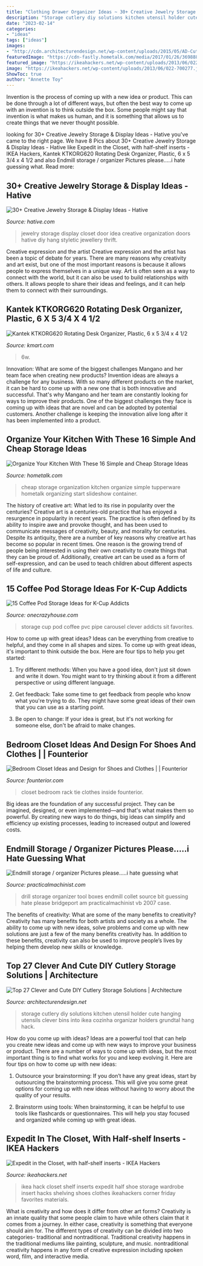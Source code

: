 ```yaml
---
title: "Clothing Drawer Organizer Ideas ~ 30+ Creative Jewelry Storage &amp; Display Ideas"
description: "Storage cutlery diy solutions kitchen utensil holder cute hanging utensils clever bins into ikea cozinha organizar holders grundtal hang hack"
date: "2023-02-14"
categories:
- "ideas"
tags: ["ideas"]
images:
- "http://cdn.architecturendesign.net/wp-content/uploads/2015/05/AD-Cutlery-Storage-Ideas-7.jpg"
featuredImage: "https://cdn-fastly.hometalk.com/media/2017/01/26/3698888/s-organize-your-kitchen-with-these-16-simple-and-cheap-storage-ideas-kitchen-design-organizing-storage-ideas.jpg?size=1600x1000&amp;nocrop=1"
featured_image: "https://ikeahackers.net/wp-content/uploads/2013/06/022-700277.jpg"
image: "https://ikeahackers.net/wp-content/uploads/2013/06/022-700277.jpg"
ShowToc: true
author: "Annette Toy"
---
```



Invention is the process of coming up with a new idea or product. This can be done through a lot of different ways, but often the best way to come up with an invention is to think outside the box. Some people might say that invention is what makes us human, and it is something that allows us to create things that we never thought possible.

	

		
looking for 30+ Creative Jewelry Storage &amp; Display Ideas - Hative you've came to the right page. We have 8 Pics about 30+ Creative Jewelry Storage &amp; Display Ideas - Hative like Expedit in the Closet, with half-shelf inserts - IKEA Hackers, Kantek KTKORG620 Rotating Desk Organizer, Plastic, 6 x 5 3/4 x 4 1/2 and also Endmill storage / organizer Pictures please.....i hate guessing what. Read more:
		
    
## 30+ Creative Jewelry Storage &amp; Display Ideas - Hative

<img loading=lazy src="https://hative.com/wp-content/uploads/2015/01/jewelry-storage-display-ideas/31-old-closet-door-display-idea.jpg" onerror="this.onerror=null;this.src='https://tse3.mm.bing.net/th?id=OIP.WDmjR3YVnfWx-6geBf_6-wHaJ4&amp;pid=15.1';" alt="30+ Creative Jewelry Storage &amp; Display Ideas - Hative">

_Source: hative.com_

>jewelry storage display closet door idea creative organization doors hative diy hang styletic jewellery thrift. 

	

Creative expression and the artist
Creative expression and the artist has been a topic of debate for years. There are many reasons why creativity and art exist, but one of the most important reasons is because it allows people to express themselves in a unique way. Art is often seen as a way to connect with the world, but it can also be used to build relationships with others. It allows people to share their ideas and feelings, and it can help them to connect with their surroundings.

    
## Kantek KTKORG620 Rotating Desk Organizer, Plastic, 6 X 5 3/4 X 4 1/2

<img loading=lazy src="https://c.shld.net/rpx/i/s/i/spin/10040414/prod_16324211512??hei=64&amp;wid=64&amp;qlt=50" onerror="this.onerror=null;this.src='https://tse3.mm.bing.net/th?id=OIP.DPnPirnPE9MXWI9lWXFBFwHaHa&amp;pid=15.1';" alt="Kantek KTKORG620 Rotating Desk Organizer, Plastic, 6 x 5 3/4 x 4 1/2">

_Source: kmart.com_

>6w. 

	

Innovation: What are some of the biggest challenges Mangano and her team face when creating new products?
Invention ideas are always a challenge for any business. With so many different products on the market, it can be hard to come up with a new one that is both innovative and successful. That's why Mangano and her team are constantly looking for ways to improve their products. One of the biggest challenges they face is coming up with ideas that are novel and can be adopted by potential customers. Another challenge is keeping the innovation alive long after it has been implemented into a product.

    
## Organize Your Kitchen With These 16 Simple And Cheap Storage Ideas

<img loading=lazy src="https://cdn-fastly.hometalk.com/media/2017/01/26/3698888/s-organize-your-kitchen-with-these-16-simple-and-cheap-storage-ideas-kitchen-design-organizing-storage-ideas.jpg?size=1600x1000&amp;nocrop=1" onerror="this.onerror=null;this.src='https://tse2.mm.bing.net/th?id=OIP.fIsy05TeWpOJjExJdf_sMwHaJ4&amp;pid=15.1';" alt="Organize Your Kitchen With These 16 Simple and Cheap Storage Ideas">

_Source: hometalk.com_

>cheap storage organization kitchen organize simple tupperware hometalk organizing start slideshow container. 

	

The history of creative art: What led to its rise in popularity over the centuries?
Creative art is a centuries-old practice that has enjoyed a resurgence in popularity in recent years. The practice is often defined by its ability to inspire awe and provoke thought, and has been used to communicate messages of creativity, beauty, and morality for centuries. Despite its antiquity, there are a number of key reasons why creative art has become so popular in recent times. One reason is the growing trend of people being interested in using their own creativity to create things that they can be proud of. Additionally, creative art can be used as a form of self-expression, and can be used to teach children about different aspects of life and culture.

    
## 15 Coffee Pod Storage Ideas For K-Cup Addicts

<img loading=lazy src="https://cdn.onecrazyhouse.com/wp-content/uploads/2017/09/pvc-pipe-k-cup-storage.jpg" onerror="this.onerror=null;this.src='https://tse4.mm.bing.net/th?id=OIP.FZMILq2iB1sJfYGhZGKNcAHaKM&amp;pid=15.1';" alt="15 Coffee Pod Storage Ideas for K-Cup Addicts">

_Source: onecrazyhouse.com_

>storage cup pod coffee pvc pipe carousel clever addicts sit favorites. 

	

How to come up with great ideas?
Ideas can be everything from creative to helpful, and they come in all shapes and sizes. To come up with great ideas, it's important to think outside the box. Here are four tips to help you get started:
1. Try different methods: When you have a good idea, don't just sit down and write it down. You might want to try thinking about it from a different perspective or using different language.

2. Get feedback: Take some time to get feedback from people who know what you're trying to do. They might have some great ideas of their own that you can use as a starting point.

3. Be open to change: If your idea is great, but it's not working for someone else, don't be afraid to make changes.

    
## Bedroom Closet Ideas And Design For Shoes And Clothes | | Founterior

<img loading=lazy src="https://founterior.com/wp-content/uploads/2014/07/Tie-rack-inside-a-man-bedroom-closet.jpg" onerror="this.onerror=null;this.src='https://tse3.mm.bing.net/th?id=OIP.VwYP3eui6h6S_2SH6cmpegHaJ4&amp;pid=15.1';" alt="Bedroom Closet Ideas and Design for Shoes and Clothes | | Founterior">

_Source: founterior.com_

>closet bedroom rack tie clothes inside founterior. 

	

Big ideas are the foundation of any successful project. They can be imagined, designed, or even implemented—and that's what makes them so powerful. By creating new ways to do things, big ideas can simplify and efficiency up existing processes, leading to increased output and lowered costs.

    
## Endmill Storage / Organizer Pictures Please.....i Hate Guessing What

<img loading=lazy src="http://www.practicalmachinist.com/vb/attachments/f38/57139d1345297697-endmill-storage-organizer-pictures-please-i-hate-guessing-what-they-look-like-33661_157778157576666_6801453_n.jpg" onerror="this.onerror=null;this.src='https://tse2.mm.bing.net/th?id=OIP.hgb4hqUkLj20i6hBBBSecwHaFj&amp;pid=15.1';" alt="Endmill storage / organizer Pictures please.....i hate guessing what">

_Source: practicalmachinist.com_

>drill storage organizer tool boxes endmill collet source bit guessing hate please bridgeport am practicalmachinist vb 2007 case. 

	

The benefits of creativity: What are some of the many benefits to creativity?
Creativity has many benefits for both artists and society as a whole. The ability to come up with new ideas, solve problems and come up with new solutions are just a few of the many benefits creativity has. In addition to these benefits, creativity can also be used to improve people’s lives by helping them develop new skills or knowledge.

    
## Top 27 Clever And Cute DIY Cutlery Storage Solutions | Architecture

<img loading=lazy src="http://cdn.architecturendesign.net/wp-content/uploads/2015/05/AD-Cutlery-Storage-Ideas-7.jpg" onerror="this.onerror=null;this.src='https://tse4.mm.bing.net/th?id=OIP.DxXJLoFZfUWIWd8vavnr2AHaJ4&amp;pid=15.1';" alt="Top 27 Clever and Cute DIY Cutlery Storage Solutions | Architecture">

_Source: architecturendesign.net_

>storage cutlery diy solutions kitchen utensil holder cute hanging utensils clever bins into ikea cozinha organizar holders grundtal hang hack. 

	

How do you come up with ideas?
Ideas are a powerful tool that can help you create new ideas and come up with new ways to improve your business or product. There are a number of ways to come up with ideas, but the most important thing is to find what works for you and keep evolving it. Here are four tips on how to come up with new ideas:
1. Outsource your brainstorming: If you don’t have any great ideas, start by outsourcing the brainstorming process. This will give you some great options for coming up with new ideas without having to worry about the quality of your results.

2. Brainstorm using tools: When brainstorming, it can be helpful to use tools like flashcards or questionnaires. This will help you stay focused and organized while coming up with great ideas.


    
## Expedit In The Closet, With Half-shelf Inserts - IKEA Hackers

<img loading=lazy src="https://ikeahackers.net/wp-content/uploads/2013/06/022-700277.jpg" onerror="this.onerror=null;this.src='https://tse4.mm.bing.net/th?id=OIP.bqWpPvZu3acNSX65qF6vmgHaJ4&amp;pid=15.1';" alt="Expedit in the Closet, with half-shelf inserts - IKEA Hackers">

_Source: ikeahackers.net_

>ikea hack closet shelf inserts expedit half shoe storage wardrobe insert hacks shelving shoes clothes ikeahackers corner friday favorites materials. 

	

What is creativity and how does it differ from other art forms?
Creativity is an innate quality that some people claim to have while others claim that it comes from a journey. In either case, creativity is something that everyone should aim for. The different types of creativity can be divided into two categories- traditional and nontraditional. Traditional creativity happens in the traditional mediums like painting, sculpture, and music. nontraditional creativity happens in any form of creative expression including spoken word, film, and interactive media.

